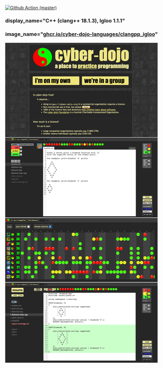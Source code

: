 [![Github Action (master)](https://github.com/cyber-dojo-start-points/clangplusplus-igloo/actions/workflows/main.yml/badge.svg)](https://github.com/cyber-dojo-start-points/clangplusplus-igloo/actions)

### display_name="C++ (clang++ 18.1.3), Igloo 1.1.1"
### image_name="[ghcr.io/cyber-dojo-languages/clangpp_igloo](https://github.com/cyber-dojo-languages/clangplusplus-igloo/pkgs/container/clangplusplus_igloo)"

![cyber-dojo.org home page](https://github.com/cyber-dojo/cyber-dojo/blob/master/shared/home_page_snapshot.png)
